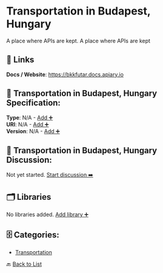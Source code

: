 # Transportation in Budapest, Hungary

A place where APIs are kept. A place where APIs are kept

##  🔗 Links
**Docs / Website**: https://bkkfutar.docs.apiary.io

## 🧬 Transportation in Budapest, Hungary Specification:
**Type**: N/A - [Add ➕](https://github.com/apis-list/apis-list/edit/main/apis.yaml#L19699)  
**URI**: N/A - [Add ➕](https://github.com/apis-list/apis-list/edit/main/apis.yaml#L19699)  
**Version**: N/A - [Add ➕](https://github.com/apis-list/apis-list/edit/main/apis.yaml#L19699)

## 💬 Transportation in Budapest, Hungary Discussion:
Not yet started. [Start discussion ➡️](https://github.com/apis-list/apis-list/discussions/new)

## 🗂️ Libraries

No libraries added. [Add library ➕](https://github.com/apis-list/apis-list/edit/main/apis.yaml#L19699)    


## 🗄️ Categories:
- [Transportation](https://github.com/apis-list/apis-list#transportation-)

🔙  [Back to List](https://github.com/apis-list/apis-list)
